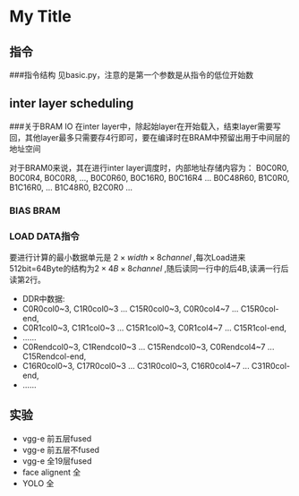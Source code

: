 # My Title

## 指令
###指令结构
见basic.py，注意的是第一个参数是从指令的低位开始数

## inter layer scheduling

###关于BRAM IO
在inter layer中，除起始layer在开始载入，结束layer需要写回，其他layer最多只需要存4行即可，要在编译时在BRAM中预留出用于中间层的地址空间

对于BRAM0来说，其在进行inter layer调度时，内部地址存储内容为：
B0C0R0, B0C0R4, B0C0R8, ..., B0C0R60, B0C16R0, B0C16R4 ... B0C48R60, 
B1C0R0, B1C16R0, ... B1C48R0, B2C0R0 ...

### BIAS BRAM

### LOAD DATA指令

要进行计算的最小数据单元是 $2\times width \times 8channel$ ,每次Load进来512bit=64Byte的结构为$2\times 4B \times 8channel$ ,随后读同一行中的后4B,读满一行后读第2行。

- DDR中数据:
- C0R0col0~3, C1R0col0~3 ... C15R0col0~3, C0R0col4~7 ...  C15R0col-end, 
- C0R1col0~3, C1R1col0~3 ... C15R1col0~3, C0R1col4~7 ...  C15R1col-end,
- ……
- C0Rendcol0~3, C1Rendcol0~3 ... C15Rendcol0~3, C0Rendcol4~7 ...  C15Rendcol-end,  
- C16R0col0~3, C17R0col0~3 ... C31R0col0~3, C16R0col4~7 ...  C31R0col-end, 
- ……

## 实验

- vgg-e 前五层fused
- vgg-e 前五层不fused
- vgg-e 全19层fused
- face alignent 全
- YOLO 全
